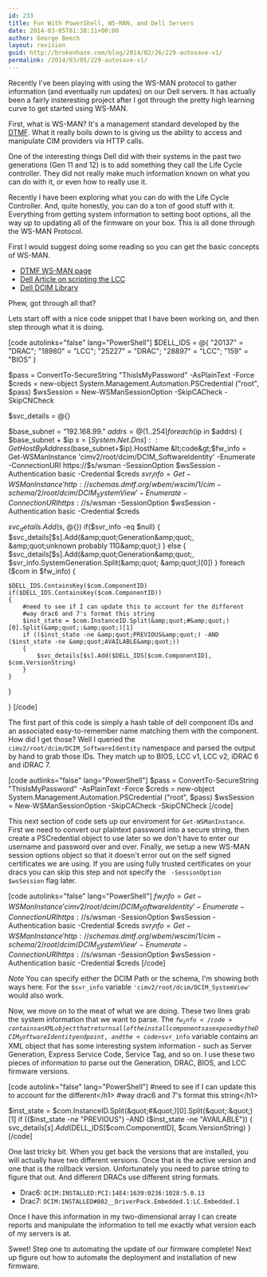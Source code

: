 ```yaml
---
id: 233
title: Fun With PowerShell, WS-MAN, and Dell Servers
date: 2014-03-05T01:38:11+00:00
author: George Beech
layout: revision
guid: http://brokenhaze.com/blog/2014/02/26/229-autosave-v1/
permalink: /2014/03/05/229-autosave-v1/
---
```

Recently I've been playing with using the WS-MAN protocol to gather information (and eventually run updates) on our Dell servers. It has actually been a fairly insteresting project after I got through the pretty high learning curve to get started using WS-MAN.

First, what is WS-MAN? It's a management standard developed by the <a href="http://www.dmtf.org/standards/wsman">DTMF</a>. What it really boils down to is giving us the ability to access and manipulate CIM providers via HTTP calls.

One of the interesting things Dell did with their systems in the past two generations (Gen 11 and 12) is to add something they call the Life Cycle controller. They did not really make much information known on what you can do with it, or even how to really use it.

Recently I have been exploring what you can do with the Life Cycle Controller. And, quite honestly, you can do a ton of good stuff with it. Everything from getting system information to setting boot options, all the way up to updating all of the firmware on your box. This is all done through the WS-MAN Protocol.

First I would suggest doing some reading so you can get the basic concepts of WS-MAN.
<ul>
	<li><a href="http://www.dmtf.org/standards/wsman">DTMF WS-MAN page</a></li>
	<li><a href="http://en.community.dell.com/techcenter/b/techcenter/archive/2011/11/21/scripting-dell-idrac6-with-lifecycle-controller-remote-services.aspx">Dell Article on scripting the LCC</a></li>
	<li><a href="http://en.community.dell.com/techcenter/systems-management/w/wiki/1906.dcim-library-profile.aspx">Dell DCIM Library</a></li>
</ul>
Phew, got through all that?

Lets start off with a nice code snippet that I have been working on, and then step through what it is doing.

[code autolinks="false" lang="PowerShell"]
$DELL_IDS = @{
    &quot;20137&quot; = &quot;DRAC&quot;;
    &quot;18980&quot; = &quot;LCC&quot;;
    &quot;25227&quot; = &quot;DRAC&quot;;
    &quot;28897&quot; = &quot;LCC&quot;;
    &quot;159&quot; = &quot;BIOS&quot;
    }

$pass = ConvertTo-SecureString &quot;ThisIsMyPassword&quot; -AsPlainText -Force
$creds = new-object System.Management.Automation.PSCredential (&quot;root&quot;, $pass)
$wsSession = New-WSManSessionOption -SkipCACheck -SkipCNCheck

$svc_details = @{}

$base_subnet = &quot;192.168.99.&quot;
$addrs = @(1..254)
foreach ($ip in $addrs)
{
    $base_subnet + $ip
    $s = [System.Net.Dns]::GetHostByAddress($base_subnet+$ip).HostName
&lt;code&gt;$fw_info = Get-WSManInstance 'cimv2/root/dcim/DCIM_SoftwareIdentity' -Enumerate -ConnectionURI https://$s/wsman -SessionOption $wsSession -Authentication basic -Credential $creds
$svr_info = Get-WSManInstance 'http://schemas.dmtf.org/wbem/wscim/1/cim-schema/2/root/dcim/DCIM_SystemView' -Enumerate -ConnectionURI https://$s/wsman -SessionOption $wsSession -Authentication basic -Credential $creds

$svc_details.Add($s, @{})
if($svr_info -eq $null)
{
    $svc_details[$s].Add(&amp;quot;Generation&amp;quot;, &amp;quot;unknown probably 11G&amp;quot;)
}
else
{
    $svc_details[$s].Add(&amp;quot;Generation&amp;quot;, $svr_info.SystemGeneration.Split(&amp;quot; &amp;quot;)[0])
}
foreach ($com in $fw_info)
{

    $DELL_IDS.ContainsKey($com.ComponentID)
    if($DELL_IDS.ContainsKey($com.ComponentID))
    {
        #need to see if I can update this to account for the different
        #way drac6 and 7's format this string
        $inst_state = $com.InstanceID.Split(&amp;quot;#&amp;quot;)[0].Split(&amp;quot;:&amp;quot;)[1]
        if (($inst_state -ne &amp;quot;PREVIOUS&amp;quot;) -AND ($inst_state -ne &amp;quot;AVAILABLE&amp;quot;))
        {
            $svc_details[$s].Add($DELL_IDS[$com.ComponentID], $com.VersionString)
        }
    }
}

}
[/code]

The first part of this code is simply a hash table of dell component IDs and an associated easy-to-remember name matching them with the component. How did I get those? Well I queried the <code>cimv2/root/dcim/DCIM_SoftwareIdentity</code> namespace and parsed the output by hand to grab those IDs. They match up to BIOS, LCC v1, LCC v2, iDRAC 6 and iDRAC 7.

[code autlinks="false" lang="PowerShell"]
$pass = ConvertTo-SecureString &quot;ThisIsMyPassword&quot; -AsPlainText -Force
$creds = new-object System.Management.Automation.PSCredential (&quot;root&quot;, $pass)
$wsSession = New-WSManSessionOption -SkipCACheck -SkipCNCheck
[/code]

This next section of code sets up our enviroment for <code>Get-WSManInstance</code>. First we need to convert our plaintext password into a secure string, then create a PSCredential object to use later so we don't have to enter our username and password over and over. Finally, we setup a new WS-MAN session options object so that it doesn't error out on the self signed certificates we are using. If you are using fully trusted certificates on your dracs you can skip this step and not specify the <code> -SessionOption $wsSession</code> flag later.

[code autolinks="false" lang="PowerShell"]
$fw_info = Get-WSManInstance 'cimv2/root/dcim/DCIM_SoftwareIdentity' -Enumerate -ConnectionURI https://$s/wsman -SessionOption $wsSession -Authentication basic -Credential $creds
$svr_info = Get-WSManInstance 'http://schemas.dmtf.org/wbem/wscim/1/cim-schema/2/root/dcim/DCIM_SystemView' -Enumerate -ConnectionURI https://$s/wsman -SessionOption $wsSession -Authentication basic -Credential $creds
[/code]


<em>Note</em> You can specify either the DCIM Path or the schema, I'm showing both ways here. For the <code>$svr_info</code> variable <code>'cimv2/root/dcim/DCIM_SystemView'</code> would also work.

Now, we move on to the meat of what we are doing. These two lines grab the system information that we want to parse. The <code>$fw_info</code> contains an XML object that returns all of the install components as exposed by the DCIM_SoftwareIdentity endpoint, and the <code>$svr_info</code> variable contains an XML object that has some interesting system information - such as Server Generation, Express Service Code, Service Tag, and so on. I use these two pieces of information to parse out the Generation, DRAC, BIOS, and LCC firmware versions.

[code autolink="false" lang="PowerShell"]
#need to see if I can update this to account for the different&lt;/h1&gt;
#way drac6 and 7's format this string&lt;/h1&gt;

$inst_state = $com.InstanceID.Split(&quot;#&quot;)[0].Split(&quot;:&quot;)[1]
if (($inst_state -ne &quot;PREVIOUS&quot;) -AND ($inst_state -ne &quot;AVAILABLE&quot;))
    {
        svc_details[$s].Add($DELL_IDS[$com.ComponentID], $com.VersionString)
    }
[/code]

One last tricky bit. When you get back the versions that are installed, you will actually have two different versions. Once that is the active version and one that is the rollback version. Unfortunately you need to parse string to figure that out. And different DRACs use different string formats.
<ul>
	<li>Drac6: <code>DCIM:INSTALLED:PCI:14E4:1639:0236:1028:5.0.13</code></li>
	<li>Drac7: <code>DCIM:INSTALLED#802__DriverPack.Embedded.1:LC.Embedded.1</code></li>
</ul>
Once I have this information in my two-dimensional array I can create reports and manipulate the information to tell me exactly what version each of my servers is at.

Sweet! Step one to automating the update of our firmware complete! Next up figure out how to automate the deployment and installation of new firmware.